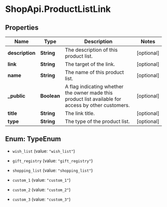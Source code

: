 # ShopApi.ProductListLink

## Properties
Name | Type | Description | Notes
------------ | ------------- | ------------- | -------------
**description** | **String** | The description of this product list. | [optional] 
**link** | **String** | The target of the link. | [optional] 
**name** | **String** | The name of this product list. | [optional] 
**_public** | **Boolean** | A flag indicating whether the owner made this product list available for access  by other customers. | [optional] 
**title** | **String** | The link title. | [optional] 
**type** | **String** | The type of the product list. | [optional] 


<a name="TypeEnum"></a>
## Enum: TypeEnum


* `wish_list` (value: `"wish_list"`)

* `gift_registry` (value: `"gift_registry"`)

* `shopping_list` (value: `"shopping_list"`)

* `custom_1` (value: `"custom_1"`)

* `custom_2` (value: `"custom_2"`)

* `custom_3` (value: `"custom_3"`)




